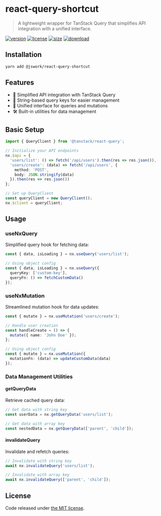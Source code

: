 # react-query-shortcut
> A lightweight wrapper for TanStack Query that simplifies API integration with a unified interface.

[![version][version-image]][version-url]
[![license][license-image]][license-url]
[![size][size-image]][size-url]
[![download][download-image]][download-url]

## Installation
```bash
yarn add @jswork/react-query-shortcut
```

## Features
- 🚀 Simplified API integration with TanStack Query
- 🎯 String-based query keys for easier management
- 🔄 Unified interface for queries and mutations
- 🛠 Built-in utilities for data management

## Basic Setup
```typescript
import { QueryClient } from '@tanstack/react-query';

// Initialize your API endpoints
nx.$api = {
  'users/list': () => fetch('/api/users').then(res => res.json()),
  'users/create': (data) => fetch('/api/users', {
    method: 'POST',
    body: JSON.stringify(data)
  }).then(res => res.json())
};

// Set up QueryClient
const queryClient = new QueryClient();
nx.$client = queryClient;
```

## Usage

### useNxQuery
Simplified query hook for fetching data:

```typescript
const { data, isLoading } = nx.useQuery('users/list');

// Using object config
const { data, isLoading } = nx.useQuery({
  queryKey: ['custom-key'],
  queryFn: () => fetchCustomData()
});
```

### useNxMutation
Streamlined mutation hook for data updates:

```typescript
const { mutate } = nx.useMutation('users/create');

// Handle user creation
const handleCreate = () => {
  mutate({ name: 'John Doe' });
};

// Using object config
const { mutate } = nx.useMutation({
  mutationFn: (data) => updateCustomData(data)
});
```

### Data Management Utilities

#### getQueryData
Retrieve cached query data:

```typescript
// Get data with string key
const userData = nx.getQueryData('users/list');

// Get data with array key
const nestedData = nx.getQueryData(['parent', 'child']);
```

#### invalidateQuery
Invalidate and refetch queries:

```typescript
// Invalidate with string key
await nx.invalidateQuery('users/list');

// Invalidate with array key
await nx.invalidateQuery(['parent', 'child']);
```

## License
Code released under [the MIT license](https://github.com/afeiship/react-query-shortcut/blob/master/LICENSE.txt).

[version-image]: https://img.shields.io/npm/v/@jswork/react-query-shortcut
[version-url]: https://npmjs.org/package/@jswork/react-query-shortcut

[license-image]: https://img.shields.io/npm/l/@jswork/react-query-shortcut
[license-url]: https://github.com/afeiship/react-query-shortcut/blob/master/LICENSE.txt

[size-image]: https://img.shields.io/bundlephobia/minzip/@jswork/react-query-shortcut
[size-url]: https://github.com/afeiship/react-query-shortcut/blob/master/dist/react-query-shortcut.min.js

[download-image]: https://img.shields.io/npm/dm/@jswork/react-query-shortcut
[download-url]: https://www.npmjs.com/package/@jswork/react-query-shortcut
